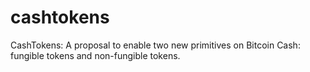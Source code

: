 # cashtokens
CashTokens: A proposal to enable two new primitives on Bitcoin Cash: fungible tokens and non-fungible tokens.
